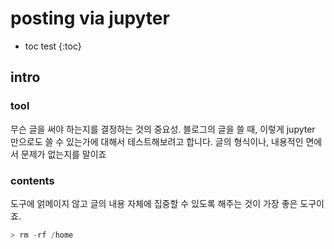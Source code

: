 
# posting via jupyter

* toc test
{:toc}

## intro

### tool

무슨 글을 써야 하는지를 결정하는 것의 중요성.
블로그의 글을 쓸 때, 이렇게 jupyter 만으로도 쓸 수 있는가에 대해서 테스트해보려고 합니다.
글의 형식이나, 내용적인 면에서 문제가 없는지를 말이죠

### contents

도구에 얽메이지 않고 글의 내용 자체에 집중할 수 있도록 해주는 것이 가장 좋은 도구이죠.



```python
> rm -rf /home
```

